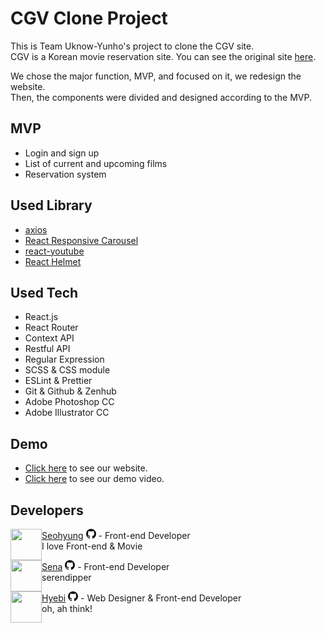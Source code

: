 # CGV Clone Project

This is Team Uknow-Yunho's project to clone the CGV site.  
CGV is a Korean movie reservation site. You can see the original site [here](http://www.cgv.co.kr/).

We chose the major function, MVP, and focused on it, we redesign the website.  
Then, the components were divided and designed according to the MVP.

## MVP

- Login and sign up
- List of current and upcoming films
- Reservation system

## Used Library

- [axios](https://www.npmjs.com/package/axios)
- [React Responsive Carousel](https://www.npmjs.com/package/react-responsive-carousel)
- [react-youtube](https://github.com/troybetz/react-youtube)
- [React Helmet](https://github.com/nfl/react-helmet)

## Used Tech

- React.js
- React Router
- Context API
- Restful API
- Regular Expression
- SCSS & CSS module
- ESLint & Prettier
- Git & Github & Zenhub
- Adobe Photoshop CC
- Adobe Illustrator CC

## Demo

- [Click here](https://cgv.netlify.com) to see our website.
- [Click here](https://www.youtube.com/watch?v=_k8WtPzqR3E) to see our demo video.

## Developers

<img align="left" width="50" height="50" src="https://avatars0.githubusercontent.com/u/18183191?v=3&s=460">

[Seohyung](https://github.com/Seo-Hyung) [![GITHUB](./src/scss/git.png)](https://github.com/Seo-Hyung) - Front-end Developer &nbsp; <br> I love Front-end & Movie

<img align="left" width="50" height="50" src="https://avatars3.githubusercontent.com/u/42930317?s=460&v=4">

[Sena](https://github.com/sena-a) [![GITHUB](./src/scss/git.png)](https://github.com/sena-a) - Front-end Developer &nbsp; <br> serendipper

<img align="left" width="50" height="50" src="https://avatars3.githubusercontent.com/u/39211979?s=460&v=4">

[Hyebi](https://github.com/ohahthink) [![GITHUB](./src/scss/git.png)](https://github.com/ohahthink) - Web Designer & Front-end Developer &nbsp; <br> oh, ah think!
